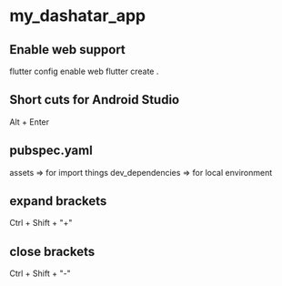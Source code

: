 # my_dashatar_app

## Enable web support
flutter config enable web
flutter create .

## Short cuts for Android Studio
Alt + Enter

## pubspec.yaml
assets => for import things
dev_dependencies =>  for local environment

## expand brackets
Ctrl + Shift + "+"

## close brackets 
Ctrl + Shift + "-"